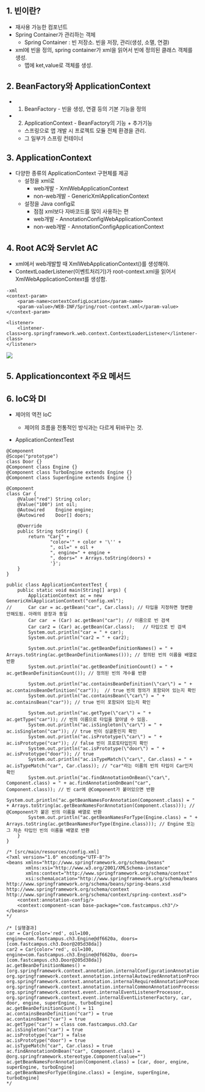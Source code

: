 ## 1. 빈이란?
- 재사용 가능한 컴포넌트
- Spring Container가 관리하는 객체
    - Spring Container : 빈 저장소. 빈을 저장, 관리(생성, 소멸, 연결)
- xml에 빈을 정의, spring container가 xml을 읽어서 빈에 정의된 클래스 객체를 생성. 
    - 맵에 ket,value로 객체를 생성.

## 2. BeanFactory와 ApplicationContext

- 1. BeanFactory - 빈을 생성, 연결 등의 기본 기능을 정의
- 2. ApplicationContext - BeanFactory의 기능 + 추가기능
    - 스프링으로 앱 개발 시 프로젝트 모듈 전체 환경을 관리.
    - 그 일부가 스프링 컨테이너

## 3. ApplicationContext
- 다양한 종류의 ApplicationContext 구현체를 제공
    - 설정을 xml로
        - web개발 - XmlWebApplicationContext
        - non-web개발 - GenericXmlApplicationContext
    - 설정을 Java config로
        - 점점 xml보다 자바코드를 많이 사용하는 편
        - web개발 - AnnotationConfigWebApplicationContext
        - non-web개발 - AnnotationConfigApplicationContext

## 4. Root AC와 Servlet AC
- xml에서 web개발할 때 XmlWebApplicationContext()를 생성해야.
- ContextLoaderListener(이벤트처리기)가 root-context.xml을 읽어서 XmlWebApplicationContext를 생성함. 
```
-xml
<context-param>
    <param-name>contextConfigLocation</param-name>
    <param-value>/WEB-INF/Spring/root-context.xml</param-value>
</context-param>

<listener>
    <lintener-class>org.springframework.web.context.ContextLoaderListener</lintener-class>
</listener>
```
<img src="img1,2,3">

## 5. Applicationcontext 주요 메서드

## 6. IoC와 DI
- 제어의 역전 IoC
    - 제어의 흐름을 전통적인 방식과는 다르게 뒤바꾸는 것. 

- ApplicationContextTest
```
@Component
@Scope("prototype")
class Door {}
@Component class Engine {}
@Component class TurboEngine extends Engine {}
@Component class SuperEngine extends Engine {}

@Component
class Car {
    @Value("red") String color;
    @Value("100") int oil;
    @Autowired    Engine engine;
    @Autowired    Door[] doors;

    @Override
    public String toString() {
        return "Car{" +
                "color='" + color + '\'' +
                ", oil=" + oil +
                ", engine=" + engine +
                ", doors=" + Arrays.toString(doors) +
                '}';
    }
}

public class ApplicationContextTest {
    public static void main(String[] args) {
        ApplicationContext ac = new GenericXmlApplicationContext("config.xml");
//      Car car = ac.getBean("car", Car.class); // 타입을 지정하면 형변환 안해도됨. 아래의 문장과 동일
        Car car  = (Car) ac.getBean("car"); // 이름으로 빈 검색
        Car car2 = (Car) ac.getBean(Car.class);   // 타입으로 빈 검색
        System.out.println("car = " + car);
        System.out.println("car2 = " + car2);

        System.out.println("ac.getBeanDefinitionNames() = " + Arrays.toString(ac.getBeanDefinitionNames())); // 정의된 빈의 이름을 배열로 반환
        System.out.println("ac.getBeanDefinitionCount() = " + ac.getBeanDefinitionCount()); // 정의된 빈의 개수를 반환

        System.out.println("ac.containsBeanDefinition(\"car\") = " + ac.containsBeanDefinition("car"));  // true 빈의 정의가 포함되어 있는지 확인
        System.out.println("ac.containsBean(\"car\") = " + ac.containsBean("car")); // true 빈이 포함되어 있는지 확인

        System.out.println("ac.getType(\"car\") = " + ac.getType("car")); // 빈의 이름으로 타입을 알아낼 수 있음.
        System.out.println("ac.isSingleton(\"car\") = " + ac.isSingleton("car")); // true 빈이 싱글톤인지 확인
        System.out.println("ac.isPrototype(\"car\") = " + ac.isPrototype("car")); // false 빈이 프로토타입인지 확인
        System.out.println("ac.isPrototype(\"door\") = " + ac.isPrototype("door")); // true
        System.out.println("ac.isTypeMatch(\"car\", Car.class) = " + ac.isTypeMatch("car", Car.class)); // "car"라는 이름의 빈의 타입이 Car인지 확인
        System.out.println("ac.findAnnotationOnBean(\"car\", Component.class) = " + ac.findAnnotationOnBean("car", Component.class)); // 빈 car에 @Component가 붙어있으면 반환
        System.out.println("ac.getBeanNamesForAnnotation(Component.class) = " + Arrays.toString(ac.getBeanNamesForAnnotation(Component.class))); // @Component가 붙은 빈의 이름을 배열로 반환
        System.out.println("ac.getBeanNamesForType(Engine.class) = " + Arrays.toString(ac.getBeanNamesForType(Engine.class))); // Engine 또는 그 자손 타입인 빈의 이름을 배열로 반환
    }
}

/* [src/main/resources/config.xml]
<?xml version="1.0" encoding="UTF-8"?>
<beans xmlns="http://www.springframework.org/schema/beans"
       xmlns:xsi="http://www.w3.org/2001/XMLSchema-instance"
       xmlns:context="http://www.springframework.org/schema/context"
       xsi:schemaLocation="http://www.springframework.org/schema/beans http://www.springframework.org/schema/beans/spring-beans.xsd http://www.springframework.org/schema/context http://www.springframework.org/schema/context/spring-context.xsd">
    <context:annotation-config/>
    <context:component-scan base-package="com.fastcampus.ch3"/>
</beans>
*/

/* [실행결과] 
car = Car{color='red', oil=100, engine=com.fastcampus.ch3.Engine@df6620a, doors=[com.fastcampus.ch3.Door@205d38da]}
car2 = Car{color='red', oil=100, engine=com.fastcampus.ch3.Engine@df6620a, doors=[com.fastcampus.ch3.Door@205d38da]}
ac.getBeanDefinitionNames() = [org.springframework.context.annotation.internalConfigurationAnnotationProcessor, org.springframework.context.annotation.internalAutowiredAnnotationProcessor, org.springframework.context.annotation.internalRequiredAnnotationProcessor, org.springframework.context.annotation.internalCommonAnnotationProcessor, org.springframework.context.event.internalEventListenerProcessor, org.springframework.context.event.internalEventListenerFactory, car, door, engine, superEngine, turboEngine]
ac.getBeanDefinitionCount() = 11
ac.containsBeanDefinition("car") = true
ac.containsBean("car") = true
ac.getType("car") = class com.fastcampus.ch3.Car
ac.isSingleton("car") = true
ac.isPrototype("car") = false
ac.isPrototype("door") = true
ac.isTypeMatch("car", Car.class) = true
ac.findAnnotationOnBean("car", Component.class) = @org.springframework.stereotype.Component(value="")
ac.getBeanNamesForAnnotation(Component.class) = [car, door, engine, superEngine, turboEngine]
ac.getBeanNamesForType(Engine.class) = [engine, superEngine, turboEngine]
*/
```